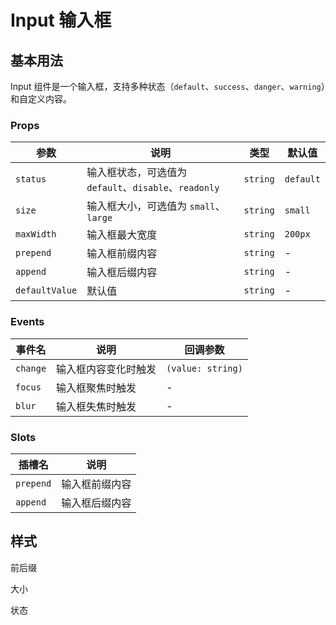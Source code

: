 # Input 输入框

## 基本用法

Input 组件是一个输入框，支持多种状态（`default`、`success`、`danger`、`warning`）和自定义内容。

### Props

| 参数           | 说明                                                  | 类型     | 默认值    |
| -------------- | ----------------------------------------------------- | -------- | --------- |
| `status`       | 输入框状态，可选值为 `default`、`disable`、`readonly` | `string` | `default` |
| `size`         | 输入框大小，可选值为 `small`、`large`                 | `string` | `small`   |
| `maxWidth`     | 输入框最大宽度                                        | `string` | `200px`   |
| `prepend`      | 输入框前缀内容                                        | `string` | -         |
| `append`       | 输入框后缀内容                                        | `string` | -         |
| `defaultValue` | 默认值                                                | `string` | -         |

### Events

| 事件名   | 说明                 | 回调参数          |
| -------- | -------------------- | ----------------- |
| `change` | 输入框内容变化时触发 | `(value: string)` |
| `focus`  | 输入框聚焦时触发     | -                 |
| `blur`   | 输入框失焦时触发     | -                 |

### Slots

| 插槽名    | 说明           |
| --------- | -------------- |
| `prepend` | 输入框前缀内容 |
| `append`  | 输入框后缀内容 |

## 样式

前后缀
<demo
           description="可以添加前后缀"
           vue="./demos/input/demo1.vue"
           stackblitz="true"
           codesandbox="true"/>

大小
<demo
           description="可以添加前后缀"
           vue="./demos/input/demo2.vue"
           stackblitz="true"
           codesandbox="true"/>

状态
<demo
description="状态‘default’ | ‘disabled’ | ‘readonly’’"
vue="./demos/input/demo3.vue"
stackblitz="true"
codesandbox="true"/>
